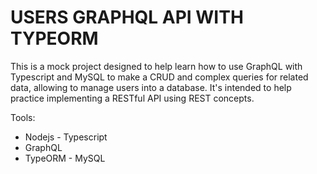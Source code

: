 # USERS GRAPHQL API WITH TYPEORM

This is a mock project designed to help learn how to use GraphQL with Typescript and MySQL to make a CRUD and complex queries for related data, allowing to manage users into a database. It's intended to help practice implementing a RESTful API using REST concepts.

Tools:

- Nodejs - Typescript
- GraphQL
- TypeORM - MySQL
